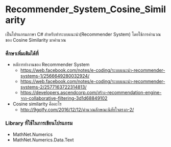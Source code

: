 # Recommender_System_Cosine_Similarity
เป็นโปรแกรมภาษา C# สำหรับทำระบบแนะนำ(Recommender System) โดยใช้การคำนวณของ Cosine Similarity มาคำนวณ

### ศึกษาเพิ่มเติมได้ที่
- หลัการทำงานของ Recommender System
	- https://web.facebook.com/notes/e-coding/ระบบแนะนำ-recommender-systems-1/2566649280032924/
	- https://web.facebook.com/notes/e-coding/ระบบแนะนำ-recommender-systems-2/2577163722314813/
	- https://developers.ascendcorp.com/สร้าง-recommendation-engine-จาก-collaborative-filtering-3d1d68849102
- Cosine similarity คืออะไร
	- http://9golfy.com/2016/12/12/คำนวณลักษณะนิสัยใจตรงก-2/

	
### Library ที่ใช้ในการเขียนโปรแกรม
- MathNet.Numerics
- MathNet.Numerics.Data.Text